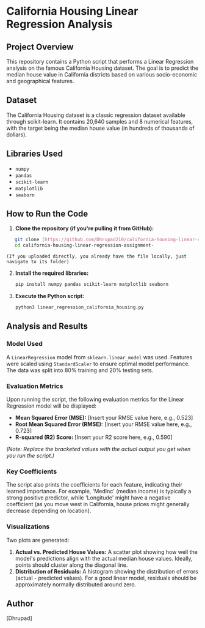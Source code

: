 # California Housing Linear Regression Analysis

## Project Overview
This repository contains a Python script that performs a Linear Regression analysis on the famous California Housing dataset. The goal is to predict the median house value in California districts based on various socio-economic and geographical features.

## Dataset
The California Housing dataset is a classic regression dataset available through scikit-learn. It contains 20,640 samples and 8 numerical features, with the target being the median house value (in hundreds of thousands of dollars).

## Libraries Used
- `numpy`
- `pandas`
- `scikit-learn`
- `matplotlib`
- `seaborn`

## How to Run the Code
1.  **Clone the repository (if you're pulling it from GitHub):**
 ```bash
    git clone [https://github.com/Dhrupad210/california-housing-linear-regression-assignment-.git](https://github.com/Dhrupad210/california-housing-linear-regression-assignment-.git)
    cd california-housing-linear-regression-assignment-
 ```
    (If you uploaded directly, you already have the file locally, just navigate to its folder)

2.  **Install the required libraries:**
    ```bash
    pip install numpy pandas scikit-learn matplotlib seaborn
    ```

3.  **Execute the Python script:**
    ```bash
    python3 linear_regression_california_housing.py
    ```

## Analysis and Results

### Model Used
A `LinearRegression` model from `sklearn.linear_model` was used. Features were scaled using `StandardScaler` to ensure optimal model performance. The data was split into 80% training and 20% testing sets.

### Evaluation Metrics
Upon running the script, the following evaluation metrics for the Linear Regression model will be displayed:
- **Mean Squared Error (MSE):** [Insert your RMSE value here, e.g., 0.523]
- **Root Mean Squared Error (RMSE):** [Insert your RMSE value here, e.g., 0.723]
- **R-squared (R2) Score:** [Insert your R2 score here, e.g., 0.590]

*(Note: Replace the bracketed values with the actual output you get when you run the script.)*

### Key Coefficients
The script also prints the coefficients for each feature, indicating their learned importance. For example, 'MedInc' (median income) is typically a strong positive predictor, while 'Longitude' might have a negative coefficient (as you move west in California, house prices might generally decrease depending on location).

### Visualizations
Two plots are generated:
1.  **Actual vs. Predicted House Values:** A scatter plot showing how well the model's predictions align with the actual median house values. Ideally, points should cluster along the diagonal line.
2.  **Distribution of Residuals:** A histogram showing the distribution of errors (actual - predicted values). For a good linear model, residuals should be approximately normally distributed around zero.

## Author
[Dhrupad]
